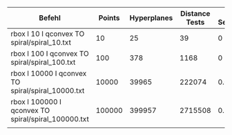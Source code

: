 | Befehl | Points | Hyperplanes | Distance Tests | CPU Seconds |
|--------|--------|-------------|----------------|-------------|
| rbox l 10 I qconvex TO spiral/spiral_10.txt | 10 | 25 | 39 | 0 |
| rbox l 100 I qconvex TO spiral/spiral_100.txt | 100 | 378 | 1168 | 0 |
| rbox l 10000 I qconvex TO spiral/spiral_10000.txt | 10000 | 39965 | 222074 | 0.015 |
| rbox l 100000 I qconvex TO spiral/spiral_100000.txt | 100000 | 399957 | 2715508 | 0.165 |
|  |  |  |  |  |
